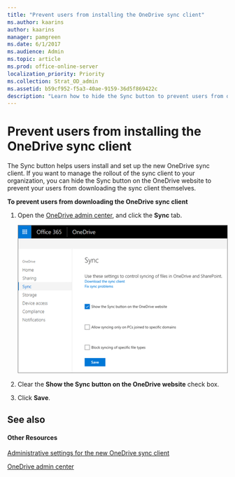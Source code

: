 ```yaml
---
title: "Prevent users from installing the OneDrive sync client"
ms.author: kaarins
author: kaarins
manager: pamgreen
ms.date: 6/1/2017
ms.audience: Admin
ms.topic: article
ms.prod: office-online-server
localization_priority: Priority
ms.collection: Strat_OD_admin
ms.assetid: b59cf952-f5a3-40ae-9159-36d5f869422c
description: "Learn how to hide the Sync button to prevent users from downloading and installing the new OneDrive sync client."
---
```


# Prevent users from installing the OneDrive sync client

The Sync button helps users install and set up the new OneDrive sync client. If you want to manage the rollout of the sync client to your organization, you can hide the Sync button on the OneDrive website to prevent your users from downloading the sync client themselves.
  
 **To prevent users from downloading the OneDrive sync client**
  
1. Open the [OneDrive admin center](https://admin.onedrive.com/?v=SyncSettings), and click the **Sync** tab. 
    
     ![The Sync tab of the OneDrive admin center](media/1c3bf6d6-7b82-4c73-9df7-c8551a0c2922.png)
  
2. Clear the **Show the Sync button on the OneDrive website** check box. 
    
3. Click **Save**.
    
## See also

#### Other Resources

[Administrative settings for the new OneDrive sync client](use-group-policy-to-control-onedrive-sync-client-settings)
  
[OneDrive admin center](https://support.office.com/article/b5665060-530f-40a3-b34a-9e935169b2e0)

